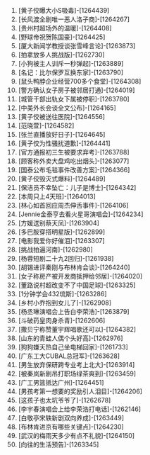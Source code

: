 
1. [黄子佼曝大小S吸毒]-[1264439]
1. [长风渡全剧唯一恶人洛子商]-[1264267]
1. [贵州村超场外的温暖]-[1264408]
1. [野球帝祝贺陈国豪]-[1264425]
1. [厦大新闻学教授谈张雪峰言论]-[1263873]
1. [拍拿放多人挑战版]-[1262730]
1. [小狗被主人训斥一秒弹起]-[1263889]
1. [名记：比尔保罗互换东家]-[1263790]
1. [鼠头鸭脖企业经营700多个食堂]-[1264308]
1. [警方确认女子房子被邻居打通]-[1264019]
1. [城管干部出轨女下属被停职]-[1263780]
1. [中美外长会谈全文公布]-[1264165]
1. [黄子佼被送往医院]-[1264556]
1. [范晓萱]-[1264582]
1. [张兰直播放好日子]-[1264645]
1. [黄子佼为性骚扰道歉]-[1264441]
1. [官方通报初三生被要求弃考]-[1263788]
1. [顾客称外卖大盘鸡吃出烟头]-[1263077]
1. [国泰公布毛毯事件改善方案]-[1264366]
1. [黄子佼毁灭式爆料]-[1264489]
1. [保洁员不幸坠亡：儿子是博士]-[1264342]
1. [本周只上4天班]-[1264013]
1. [林心如首回应周杰伸舌事件]-[1264106]
1. [Jennie金泰亨去看火星哥演唱会]-[1264234]
1. [方媛送别蔡天凤]-[1263904]
1. [多巴胺穿搭明星版]-[1262899]
1. [电影我爱你好催泪]-[1263307]
1. [挑战拍遍河南]-[1262980]
1. [杨蓉短剧二十九2回归]-[1261938]
1. [胡锡进评秦刚与布林肯会谈]-[1264240]
1. [女子称房产被开发商抵押给邻居]-[1264020]
1. [董路说村超改变不了中国足球]-[1263325]
1. [1分钟学会432琉斯]-[1263286]
1. [乡村小乔抱到女儿了]-[1262908]
1. [杨丞琳演唱会上告白李荣浩]-[1263879]
1. [斗破药皇肉身杀青]-[1262606]
1. [撒贝宁称赞董宇辉唱歌还可以]-[1264382]
1. [山东的青蛙人偶个头好高]-[1262976]
1. [狗狗嫌天热自己坐电梯回家]-[1261733]
1. [广东工大CUBAL总冠军]-[1263628]
1. [男生放弃保研跨专业考上北大]-[1263914]
1. [被秦岚新剧吊打职场绿茶爽到]-[1263459]
1. [广工男篮抵达广州]-[1264451]
1. [男孩考第一想要的奖励引人泪目]-[1264206]
1. [这孩子也太坑爷爷了]-[1262678]
1. [李宇春演唱会上给李荣浩打电话]-[1262146]
1. [白敬亭宋轶新剧双向养成]-[1263449]
1. [布林肯进京有哪些关键点]-[1264230]
1. [武汉的梅雨天多少有点不礼貌]-[1264150]
1. [向往的生活预告]-[1263345]